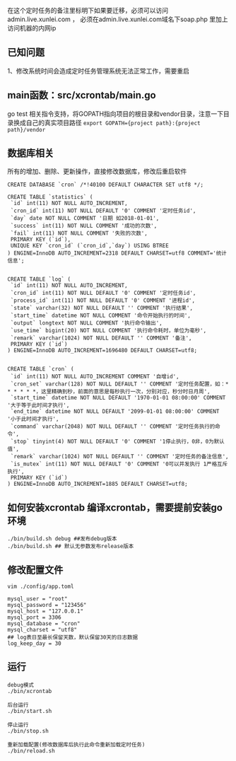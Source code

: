 在这个定时任务的备注里标明下如果要迁移，必须可以访问 admin.live.xunlei.com ，
必须在admin.live.xunlei.com域名下soap.php 里加上访问机器的内网ip

## 已知问题
1、修改系统时间会造成定时任务管理系统无法正常工作，需要重启


## main函数：src/xcrontab/main.go

go test 相关指令支持，将GOPATH指向项目的根目录和vendor目录，注意一下目录换成自己的真实项目路径
`export GOPATH={project path}:{project path}/vendor`

数据库相关
-----
所有的增加、删除、更新操作，直接修改数据库，修改后重启软件
````
CREATE DATABASE `cron` /*!40100 DEFAULT CHARACTER SET utf8 */;

CREATE TABLE `statistics` (
 `id` int(11) NOT NULL AUTO_INCREMENT,
 `cron_id` int(11) NOT NULL DEFAULT '0' COMMENT '定时任务id',
 `day` date NOT NULL COMMENT '日期 如2018-01-01',
 `success` int(11) NOT NULL COMMENT '成功的次数',
 `fail` int(11) NOT NULL COMMENT '失败的次数',
 PRIMARY KEY (`id`),
 UNIQUE KEY `cron_id` (`cron_id`,`day`) USING BTREE
) ENGINE=InnoDB AUTO_INCREMENT=2318 DEFAULT CHARSET=utf8 COMMENT='统计信息';


CREATE TABLE `log` (
 `id` int(11) NOT NULL AUTO_INCREMENT,
 `cron_id` int(11) NOT NULL DEFAULT '0' COMMENT '定时任务id',
 `process_id` int(11) NOT NULL DEFAULT '0' COMMENT '进程id',
 `state` varchar(32) NOT NULL DEFAULT '' COMMENT '执行结果',
 `start_time` datetime NOT NULL COMMENT '命令开始执行的时间',
 `output` longtext NOT NULL COMMENT '执行命令输出',
 `use_time` bigint(20) NOT NULL COMMENT '执行命令耗时，单位为毫秒',
 `remark` varchar(1024) NOT NULL DEFAULT '' COMMENT '备注',
 PRIMARY KEY (`id`)
) ENGINE=InnoDB AUTO_INCREMENT=1696480 DEFAULT CHARSET=utf8;


CREATE TABLE `cron` (
 `id` int(11) NOT NULL AUTO_INCREMENT COMMENT '自增id',
 `cron_set` varchar(128) NOT NULL DEFAULT '' COMMENT '定时任务配置，如：* * * * * *，这里精确到秒，前面的意思是每秒执行一次，分别对应，秒分时日月周',
 `start_time` datetime NOT NULL DEFAULT '1970-01-01 08:00:00' COMMENT '大于等于此时间才执行',
 `end_time` datetime NOT NULL DEFAULT '2099-01-01 08:00:00' COMMENT '小于此时间才执行',
 `command` varchar(2048) NOT NULL DEFAULT '' COMMENT '定时任务执行的命令',
 `stop` tinyint(4) NOT NULL DEFAULT '0' COMMENT '1停止执行，0非，0为默认值',
 `remark` varchar(1024) NOT NULL DEFAULT '' COMMENT '定时任务的备注信息',
 `is_mutex` int(11) NOT NULL DEFAULT '0' COMMENT '0可以并发执行 1严格互斥执行',
 PRIMARY KEY (`id`)
) ENGINE=InnoDB AUTO_INCREMENT=1885 DEFAULT CHARSET=utf8;
````

如何安装xcrontab
编译xcrontab，需要提前安装go环境
-----
````
./bin/build.sh debug ##发布debug版本
./bin/build.sh ## 默认无参数发布release版本
````
修改配置文件
------
````
vim ./config/app.toml

mysql_user = "root"
mysql_password = "123456"
mysql_host = "127.0.0.1"
mysql_port = 3306
mysql_database = "cron"
mysql_charset = "utf8"
## log表日至最长保留天数，默认保留30天的日志数据
log_keep_day = 30
````
运行
----
````
debug模式
./bin/xcrontab
````
````
后台运行
./bin/start.sh
````
````
停止运行
./bin/stop.sh
````
````
重新加载配置(修改数据库后执行此命令重新加载定时任务)
./bin/reload.sh
````